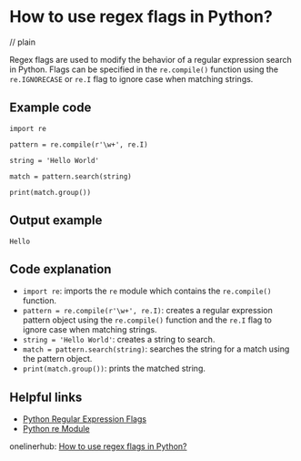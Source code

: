 # How to use regex flags in Python?
// plain

Regex flags are used to modify the behavior of a regular expression search in Python. Flags can be specified in the `re.compile()` function using the `re.IGNORECASE` or `re.I` flag to ignore case when matching strings.

## Example code

```
import re

pattern = re.compile(r'\w+', re.I)

string = 'Hello World'

match = pattern.search(string)

print(match.group())
```

## Output example

```
Hello
```

## Code explanation

- `import re`: imports the `re` module which contains the `re.compile()` function.
- `pattern = re.compile(r'\w+', re.I)`: creates a regular expression pattern object using the `re.compile()` function and the `re.I` flag to ignore case when matching strings.
- `string = 'Hello World'`: creates a string to search.
- `match = pattern.search(string)`: searches the string for a match using the pattern object.
- `print(match.group())`: prints the matched string.

## Helpful links
- [Python Regular Expression Flags](https://www.programiz.com/python-programming/regex#flags)
- [Python re Module](https://docs.python.org/3/library/re.html)

onelinerhub: [How to use regex flags in Python?](https://onelinerhub.com/python-regex/how-to-use-regex-flags-in-python)